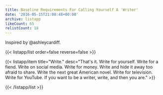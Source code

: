 ```yaml
---
title: Baseline Requirements For Calling Yourself A 'Writer'
date: '2016-05-15T21:00:48+00:00'
archive: listapp
likeCount: 65
relistCount: 18
---
```


Inspired by @ashleycardiff.

<!--more-->

{{< listapp/list order=false reverse=false >}}

   {{< listapp/item title="Write."
      desc="That's it. Write for yourself. Write for a fiend. Write on social media. Write for money. Write and hide it away too afraid to share. Write the next great American novel. Write for television. Write for YouTube. If you want to be a writer, write, and then you are." >}}

{{< /listapp/list >}}
